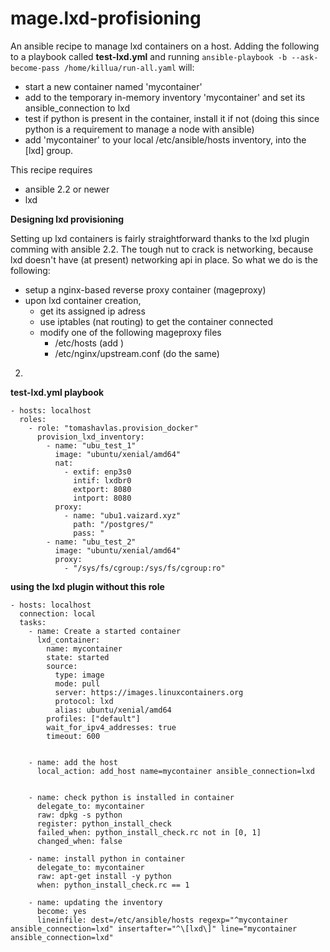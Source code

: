 # mage.lxd-profisioning

An ansible recipe to manage lxd containers on a host. Adding the following to a playbook called **test-lxd.yml** and running `ansible-playbook -b --ask-become-pass /home/killua/run-all.yaml` will:

- start a new container named 'mycontainer'
- add to the temporary in-memory inventory 'mycontainer' and set its ansible_connection to lxd
- test if python is present in the container, install it if not (doing this since python is a requirement to manage a node with ansible)
- add 'mycontainer' to your local /etc/ansible/hosts inventory, into the [lxd] group.

This recipe requires

- ansible 2.2 or newer
- lxd


**Designing lxd provisioning**

Setting up lxd containers is fairly straightforward thanks to the lxd plugin comming with ansible 2.2. The tough nut to crack is networking, because lxd doesn't have (at present) networking api in place. So what we do is the following:

- setup a nginx-based reverse proxy container (mageproxy) 
- upon lxd container creation,
  - get its assigned ip adress
  - use iptables (nat routing) to get the container connected
  - modify one of the following mageproxy files
    - /etc/hosts (add <ip> <containername>)
    - /etc/nginx/upstream.conf (do the same)


2. 

**test-lxd.yml playbook**

```
- hosts: localhost
  roles:
    - role: "tomashavlas.provision_docker"
      provision_lxd_inventory:
        - name: "ubu_test_1"
          image: "ubuntu/xenial/amd64"
          nat:
            - extif: enp3s0
              intif: lxdbr0
              extport: 8080
              intport: 8080
          proxy:
            - name: "ubu1.vaizard.xyz"
              path: "/postgres/"
              pass: "
        - name: "ubu_test_2"
          image: "ubuntu/xenial/amd64"
          proxy:
            - "/sys/fs/cgroup:/sys/fs/cgroup:ro"
```

**using the lxd plugin without this role**
```
- hosts: localhost
  connection: local
  tasks:
    - name: Create a started container
      lxd_container:
        name: mycontainer
        state: started
        source:
          type: image
          mode: pull
          server: https://images.linuxcontainers.org
          protocol: lxd
          alias: ubuntu/xenial/amd64
        profiles: ["default"]
        wait_for_ipv4_addresses: true
        timeout: 600


    - name: add the host
      local_action: add_host name=mycontainer ansible_connection=lxd


    - name: check python is installed in container
      delegate_to: mycontainer
      raw: dpkg -s python
      register: python_install_check
      failed_when: python_install_check.rc not in [0, 1]
      changed_when: false

    - name: install python in container
      delegate_to: mycontainer
      raw: apt-get install -y python
      when: python_install_check.rc == 1

    - name: updating the inventory
      become: yes
      lineinfile: dest=/etc/ansible/hosts regexp="^mycontainer ansible_connection=lxd" insertafter="^\[lxd\]" line="mycontainer ansible_connection=lxd"
```
